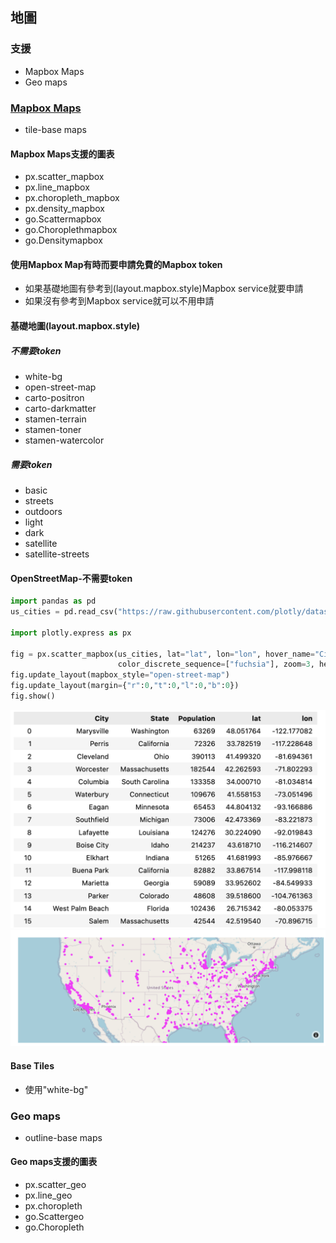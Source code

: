 ## 地圖
### 支援
- Mapbox Maps
- Geo maps

### [Mapbox Maps](https://mapbox.com/)
- tile-base maps

#### Mapbox Maps支援的圖表
- px.scatter_mapbox
- px.line_mapbox
- px.choropleth_mapbox
- px.density_mapbox
- go.Scattermapbox
- go.Choroplethmapbox
- go.Densitymapbox

#### 使用Mapbox Map有時而要申請免費的Mapbox token
- 如果基礎地圖有參考到(layout.mapbox.style)Mapbox service就要申請
- 如果沒有參考到Mapbox service就可以不用申請

#### 基礎地圖(layout.mapbox.style)
##### 不需要token
- white-bg
- open-street-map
- carto-positron
- carto-darkmatter
- stamen-terrain
- stamen-toner
- stamen-watercolor

##### 需要token
- basic
- streets
- outdoors
- light
- dark
- satellite
- satellite-streets

#### OpenStreetMap-不需要token

```python
import pandas as pd
us_cities = pd.read_csv("https://raw.githubusercontent.com/plotly/datasets/master/us-cities-top-1k.csv")

import plotly.express as px

fig = px.scatter_mapbox(us_cities, lat="lat", lon="lon", hover_name="City", hover_data=["State", "Population"],
                        color_discrete_sequence=["fuchsia"], zoom=3, height=300)
fig.update_layout(mapbox_style="open-street-map")
fig.update_layout(margin={"r":0,"t":0,"l":0,"b":0})
fig.show()
```

![](./images/pic1.png)
![](./images/pic2.png)

#### Base Tiles
- 使用"white-bg"



### Geo maps
- outline-base maps

#### Geo maps支援的圖表
- px.scatter_geo
- px.line_geo
- px.choropleth
- go.Scattergeo
- go.Choropleth



